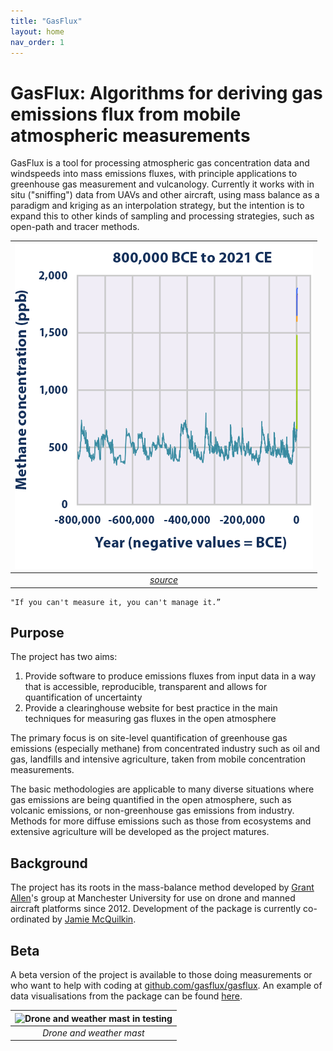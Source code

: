 ```yaml
---
title: "GasFlux"
layout: home
nav_order: 1
---
```


# GasFlux: Algorithms for deriving gas emissions flux from mobile atmospheric measurements 

GasFlux is a tool for processing atmospheric gas concentration data and windspeeds into mass emissions fluxes, with principle applications to greenhouse gas measurement and vulcanology. Currently it works with in situ ("sniffing") data from UAVs and other aircraft, using mass balance as a paradigm and kriging as an interpolation strategy, but the intention is to expand this to other kinds of sampling and processing strategies, such as open-path and tracer methods.

| ![Alt text](image.png) |
|:--:| 
| *[source](https://www.epa.gov/climate-indicators/climate-change-indicators-atmospheric-concentrations-greenhouse-gases#)* |

    "If you can't measure it, you can't manage it.”

## Purpose
The project has two aims:
1. Provide software to produce emissions fluxes from input data in a way that is accessible, reproducible, transparent and allows for quantification of uncertainty 
2. Provide a clearinghouse website for best practice in the main techniques for measuring gas fluxes in the open atmosphere

The primary focus is on site-level quantification of greenhouse gas emissions (especially methane) from concentrated industry such as oil and gas, landfills and intensive agriculture, taken from mobile concentration measurements.

The basic methodologies are applicable to many diverse situations where gas emissions are being quantified in the open atmosphere, such as volcanic emissions, or non-greenhouse gas emissions from industry. Methods for more diffuse emissions such as those from ecosystems and extensive agriculture will be developed as the project matures.

## Background

The project has its roots in the mass-balance method developed by [Grant Allen]'s group at Manchester University for use on drone and manned aircraft platforms since 2012. Development of the package is currently co-ordinated by [Jamie McQuilkin].

## Beta

A beta version of the project is available to those doing measurements or who want to help with coding at [github.com/gasflux/gasflux](https://github.com/gasflux/gasflux). An example of data visualisations from the package can be found [here](docs/testdata_ch4_report.html).

[Grant Allen]: https://research.manchester.ac.uk/en/persons/grant.allen
[Jamie McQuilkin]: https://github.com/pipari

| ![Drone and weather mast in testing](PXL_20230607_150044906.MP.jpg) |
|:--:|
| *Drone and weather mast* |